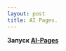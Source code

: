 ```yaml
---
layout: post
title: AI Pages.
---
```


<b>Запуск <a href="https://w111.github.io/AI-Pages/">AI-Pages</a></b>


